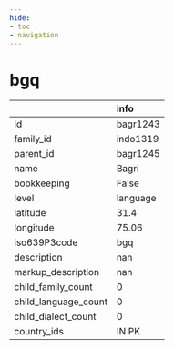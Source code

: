 ```yaml
---
hide:
- toc
- navigation
---
```

# bgq
|                      | info     |
|:---------------------|:---------|
| id                   | bagr1243 |
| family_id            | indo1319 |
| parent_id            | bagr1245 |
| name                 | Bagri    |
| bookkeeping          | False    |
| level                | language |
| latitude             | 31.4     |
| longitude            | 75.06    |
| iso639P3code         | bgq      |
| description          | nan      |
| markup_description   | nan      |
| child_family_count   | 0        |
| child_language_count | 0        |
| child_dialect_count  | 0        |
| country_ids          | IN PK    |